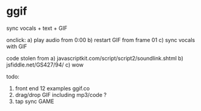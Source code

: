 # ggif
sync vocals + text + GIF

onclick:
a) play audio from 0:00 
b) restart GIF from frame 01
c) sync vocals with GIF

code stolen from
a) javascriptkit.com/script/script2/soundlink.shtml
b) jsfiddle.net/GS427/94/
c) wow

todo:
1) front end 12 examples ggif.co
2) drag/drop GIF including mp3/code ?
3) tap sync GAME
